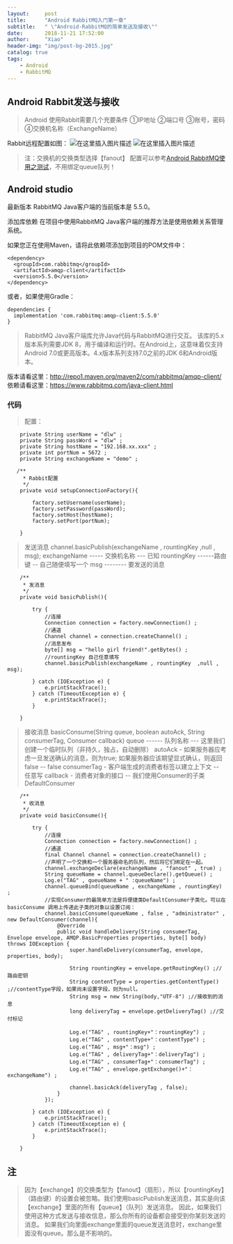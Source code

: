 ```yaml
---
layout:     post
title:      "Android RabbitMQ入门第一章"
subtitle:   " \"Android-RabbitMQ的简单发送及接收\""
date:       2018-11-21 17:52:00
author:     "Xiao"
header-img: "img/post-bg-2015.jpg"
catalog: true
tags:
    - Android
    - RabbitMQ
---
```


## Android Rabbit发送与接收
>Android 使用Rabbit需要几个充要条件
>①IP地址
>②端口号
>③账号，密码
>④交换机名称（ExchangeName）

Rabbit远程配置如图：
![在这里插入图片描述](https://img-blog.csdnimg.cn/20181106175404601.png?x-oss-process=image/watermark,type_ZmFuZ3poZW5naGVpdGk,shadow_10,text_aHR0cHM6Ly9ibG9nLmNzZG4ubmV0L3FxXzM2NTc2NzM4,size_16,color_FFFFFF,t_70)
![在这里插入图片描述](https://img-blog.csdnimg.cn/20181106175607858.png?x-oss-process=image/watermark,type_ZmFuZ3poZW5naGVpdGk,shadow_10,text_aHR0cHM6Ly9ibG9nLmNzZG4ubmV0L3FxXzM2NTc2NzM4,size_16,color_FFFFFF,t_70)
>注：交换机的交换类型选择【fanout】 
>配置可以参考[Android RabbitMQ使用之测试](https://blog.csdn.net/qq_36576738/article/details/83754575)，不用绑定queue队列！
## Android studio
最新版本
RabbitMQ Java客户端的当前版本是 5.5.0。

添加库依赖
在项目中使用RabbitMQ Java客户端的推荐方法是使用依赖关系管理系统。

如果您正在使用Maven，请将此依赖项添加到项目的POM文件中：
~~~
<dependency>
  <groupId>com.rabbitmq</groupId>
  <artifactId>amqp-client</artifactId>
  <version>5.5.0</version>
</dependency>
~~~
或者，如果使用Gradle：
~~~
dependencies {
  implementation 'com.rabbitmq:amqp-client:5.5.0'
}
~~~
>RabbitMQ Java客户端库允许Java代码与RabbitMQ进行交互。
该库的5.x版本系列需要JDK 8，用于编译和运行时。在Android上，这意味着仅支持Android 7.0或更高版本。4.x版本系列支持7.0之前的JDK 6和Android版本。

版本请看这里：http://repo1.maven.org/maven2/com/rabbitmq/amqp-client/
依赖请看这里：https://www.rabbitmq.com/java-client.html

### 代码
>配置：
>
~~~
	private String userName = "dlw" ;
    private String passWord = "dlw" ;
    private String hostName = "192.168.xx.xxx" ;
    private int portNum = 5672 ;
    private String exchangeName = "demo" ;
~~~
~~~
   /**
     * Rabbit配置
     */
    private void setupConnectionFactory(){

        factory.setUsername(userName);
        factory.setPassword(passWord);
        factory.setHost(hostName);
        factory.setPort(portNum);

    }
~~~
>发送消息
>channel.basicPublish(exchangeName , rountingKey  ,null , msg);
>exchangeName ----- 交换机名称 --- 已知
>rountingKey ------路由键 -- 自己随便填写一个
>msg -------- 要发送的消息
~~~
    /**
     * 发消息
     */
    private void basicPublish(){

        try {
            //连接
            Connection connection = factory.newConnection() ;
            //通道
            Channel channel = connection.createChannel() ;
            //消息发布
            byte[] msg = "hello girl friend!".getBytes() ;
            //rountingKey 自己任意填写
            channel.basicPublish(exchangeName , rountingKey  ,null , msg);

        } catch (IOException e) {
            e.printStackTrace();
        } catch (TimeoutException e) {
            e.printStackTrace();
        }

    }
~~~
>接收消息
>	basicConsume​(String queue, boolean autoAck, String consumerTag, Consumer callback)
>queue ------ 队列名称 --- 这里我们创建一个临时队列（非持久，独占，自动删除）
>autoAck - 如果服务器应考虑一旦发送确认的消息，则为true; 如果服务器应该期望显式确认，则返回false           -- false
>consumerTag - 客户端生成的消费者标签以建立上下文 -- 任意写
>callback - 消费者对象的接口 -- 我们使用Consumer的子类DefaultConsumer
~~~
    /**
     * 收消息
     */
    private void basicConsume(){

        try {
            //连接
            Connection connection = factory.newConnection() ;
            //通道
            final Channel channel = connection.createChannel() ;
            //声明了一个交换和一个服务器命名的队列，然后将它们绑定在一起。
            channel.exchangeDeclare(exchangeName , "fanout" , true) ;
            String queueName = channel.queueDeclare().getQueue() ;
            Log.e("TAG" , queueName + " :queueName") ;
            channel.queueBind(queueName , exchangeName , rountingKey) ;
            //实现Consumer的最简单方法是将便捷类DefaultConsumer子类化。可以在basicConsume 调用上传递此子类的对象以设置订阅：
            channel.basicConsume(queueName , false , "administrator" , new DefaultConsumer(channel){
                @Override
                public void handleDelivery(String consumerTag, Envelope envelope, AMQP.BasicProperties properties, byte[] body) throws IOException {
                    super.handleDelivery(consumerTag, envelope, properties, body);

                    String rountingKey = envelope.getRoutingKey() ;//路由密钥
                    String contentType = properties.getContentType() ;//contentType字段，如果尚未设置字段，则为null。
                    String msg = new String(body,"UTF-8") ;//接收到的消息
                    long deliveryTag = envelope.getDeliveryTag() ;//交付标记

                    Log.e("TAG" , rountingKey+"：rountingKey") ;
                    Log.e("TAG" , contentType+"：contentType") ;
                    Log.e("TAG" , msg+"：msg") ;
                    Log.e("TAG" , deliveryTag+"：deliveryTag") ;
                    Log.e("TAG" , consumerTag+"：consumerTag") ;
                    Log.e("TAG" , envelope.getExchange()+"：exchangeName") ;

                    channel.basicAck(deliveryTag , false);
                }
            });

        } catch (IOException e) {
            e.printStackTrace();
        } catch (TimeoutException e) {
            e.printStackTrace();
        }

    }
~~~
## 注
>因为【exchange】的交换类型为【fanout】（扇形），所以【rountingKey】（路由键）的设置会被忽略。我们使用basicPublish发送消息，其实是向该【exchange】里面的所有【queue】（队列）发送消息。
>因此，如果我们使用这种方式发送与接收信息，那么你所有的设备都会接受到你某刻发送的消息。
>如果我们向里面exchange里面的queue发送消息时，exchange里面没有queue。那么是不影响的。
>